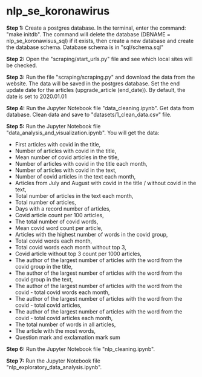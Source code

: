 # nlp_se_koronawirus


**Step 1:**
Create a postgres database. In the terminal, enter the command: "make initdb". The command will delete the database 
(DBNAME = nlp_se_koronawisus_sql) if it exists, then create a new database and create the database schema. 
Database schema is in "sql/schema.sql"

**Step 2:**
Open the "scraping/start_urls.py" file and see which local sites will be checked.

**Step 3:**
Run the file "scraping/scraping.py" and download the data from the website. The data will be saved in the postgres
database. Set the end update date for the articles (upgrade_article (end_date)). 
By default, the date is set to 2020.01.01

**Step 4:**
Run the Jupyter Notebook file "data_cleaning.ipynb". Get data from database. 
Clean data and save to "datasets/1_clean_data.csv" file.

**Step 5:**
Run the Jupyter Notebook file "data_analysis_and_visualization.ipynb". You will get the data:
- First articles with covid in the title, 
- Number of articles with covid in the title, 
- Mean number of covid articles in the title,
- Number of articles with covid in the title each month,
- Number of articles with covid in the text,
- Number of covid articles in the text each month,
- Articles from July and August with covid in the title / without covid in the text,
- Total number of articles in the text each month,
- Total number of articles,
- Days with a record number of articles,
- Covid article count per 100 articles,
- The total number of covid words,
- Mean covid word count per article,
- Articles with the highest number of words in the covid group,
- Total covid words each month,
- Total covid words each month without top 3,
- Covid article without top 3 count per 1000 articles,
- The author of the largest number of articles with the word from the covid group in the title,
- The author of the largest number of articles with the word from the covid group in the text,
- The author of the largest number of articles with the word from the covid - total covid words each month,
- The author of the largest number of articles with the word from the covid - total covid articles,
- The author of the largest number of articles with the word from the covid - total covid articles each month,
- The total number of words in all articles,
- The article with the most words,
- Question mark and exclamation mark sum

**Step 6:**
Run the Jupyter Notebook file "nlp_cleaning.ipynb". 

**Step 7:**
Run the Jupyter Notebook file "nlp_exploratory_data_analysis.ipynb". 


